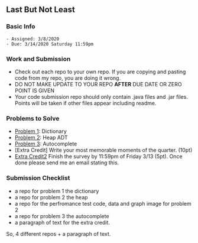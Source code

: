 ## Last But Not Least

### Basic Info

    - Assigned: 3/8/2020
    - Due: 3/14/2020 Saturday 11:59pm

### Work and Submission 

- Check out each repo to your own repo. If you are copying and pasting code from my repo, you are doing it wrong.
- DO NOT MAKE UPDATE TO YOUR REPO **AFTER** DUE DATE OR ZERO POINT IS GIVEN
- Your code submission repo should only contain .java files and .jar files. Points will be taken if other files appear including readme.

### Problems to Solve

- [Problem 1](https://github.com/pdgetrf/css143-homework7-1): Dictionary
- [Problem 2](https://github.com/pdgetrf/css143-homework7-2): Heap ADT
- [Problem 3](https://github.com/pdgetrf/CSS143B/blob/master/homework/homework7/problem_3/readme.md): Autocomplete
- [Extra Credit] Write your most memorable moments of the quarter. (10pt)
- [Extra Credit2](https://uwb.iasystem.org/survey/21897) Finish the survey by 11:59pm of Friday 3/13 (5pt). Once done please send me an email stating this.

### Submission Checklist
- a repo for problem 1 the dictionary
- a repo for problem 2 the heap
- a repo for the perfromance test code, data and graph image for problem 2
- a repo for problem 3 the autocomplete
- a paragraph of text for the extra credit. 

So, 4 different repos + a paragraph of text.

